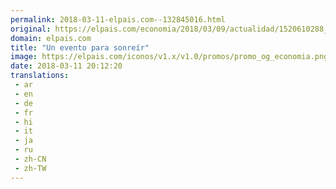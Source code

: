 ```yaml
---
permalink: 2018-03-11-elpais.com--132845016.html
original: https://elpais.com/economia/2018/03/09/actualidad/1520610288_813149.html#?ref=rss&format=simple&link=link
domain: elpais.com
title: "Un evento para sonreír"
image: https://elpais.com/iconos/v1.x/v1.0/promos/promo_og_economia.png
date: 2018-03-11 20:12:20
translations: 
 - ar
 - en
 - de
 - fr
 - hi
 - it
 - ja
 - ru
 - zh-CN
 - zh-TW
---
```


